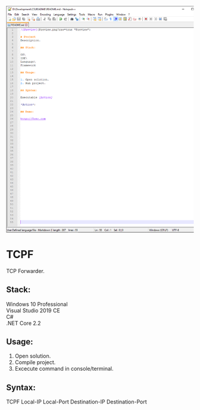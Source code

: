 ![Preview](Preview.png?raw=true "Preview")

# TCPF
TCP Forwarder.

## Stack:

Windows 10 Professional\
Visual Studio 2019 CE\
C#\
.NET Core 2.2

## Usage:

1. Open solution.
2. Compile project.
3. Excecute command in console/terminal.

## Syntax:

TCPF Local-IP Local-Port Destination-IP Destination-Port




























